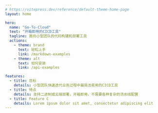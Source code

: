 ```yaml
---
# https://vitepress.dev/reference/default-theme-home-page
layout: home

hero:
  name: "Go-To-Cloud"
  text: "开箱即用的CICD工具"
  tagline: 面向小型团队的代码构建和部署工具
  actions:
    - theme: brand
      text: 轻松上手
      link: /markdown-examples
    - theme: alt
      text: 如何安装
      link: /api-examples

features:
  - title: 目标
    details: 小型团队快速迭代业务过程中最简洁易用的CICD工具
  - title: 特点
    details: 支持二进制或云端部署，开箱即用，不需要各种复杂的流水线配置
  - title: Feature C
    details: Lorem ipsum dolor sit amet, consectetur adipiscing elit
---
```


